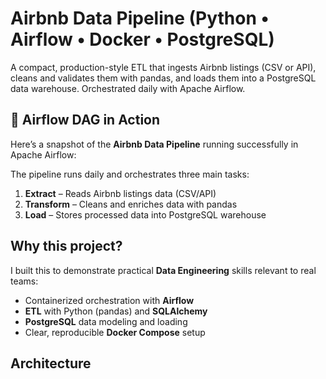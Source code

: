 # Airbnb Data Pipeline (Python • Airflow • Docker • PostgreSQL)

A compact, production-style ETL that ingests Airbnb listings (CSV or API), cleans and validates them with pandas, and loads them into a PostgreSQL data warehouse. Orchestrated daily with Apache Airflow.

## 🧩 Airflow DAG in Action

Here’s a snapshot of the **Airbnb Data Pipeline** running successfully in Apache Airflow:

The pipeline runs daily and orchestrates three main tasks:
1. **Extract** – Reads Airbnb listings data (CSV/API)
2. **Transform** – Cleans and enriches data with pandas
3. **Load** – Stores processed data into PostgreSQL warehouse


## Why this project?
I built this to demonstrate practical **Data Engineering** skills relevant to real teams:
- Containerized orchestration with **Airflow**
- **ETL** with Python (pandas) and **SQLAlchemy**
- **PostgreSQL** data modeling and loading
- Clear, reproducible **Docker Compose** setup

## Architecture
